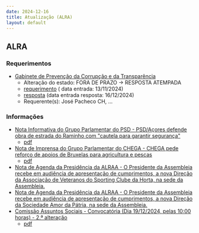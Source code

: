 ```yaml
---
date: 2024-12-16
title: Atualização (ALRA)
layout: default
---
```

## ALRA

### Requerimentos

* [Gabinete de Prevenção da Corrupção e da Transparência](http://base.alra.pt:82/4DACTION/w_pesquisa_registo/4/8600)
  * Alteração do estado: FORA DE PRAZO → RESPOSTA ATEMPADA
  * [requerimento](http://base.alra.pt:82/Doc_Req/XIIIreque209.pdf) ( data entrada: 13/11/2024)
  * [resposta](http://base.alra.pt:82/Doc_Req/XIIIrequeresp209.pdf) (data entrada resposta: 16/12/2024)
  * Requerente(s): José Pacheco CH, ...

### Informações

* [Nota Informativa do Grupo Parlamentar do PSD - PSD/Açores defende obra de estrada do Raminho com "cautela para garantir segurança"](http://base.alra.pt:82/4DACTION/w_pesquisa_registo/8/20847)
  * [pdf](http://base.alra.pt:82/Doc_Noticias/NI20847.pdf)
* [Nota de Imprensa do Grupo Parlamentar do CHEGA - CHEGA pede reforço de apoios de Bruxelas para agricultura e pescas](http://base.alra.pt:82/4DACTION/w_pesquisa_registo/8/20848)
  * [pdf](http://base.alra.pt:82/Doc_Noticias/NI20848.pdf)
* [Nota de Agenda da Presidência da ALRAA - O Presidente da Assembleia recebe em audiência de apresentação de cumprimentos, a nova Direção da Associação de Veteranos do Sporting Clube da Horta, na sede da Assembleia.](http://base.alra.pt:82/4DACTION/w_pesquisa_registo/8/20849)
* [Nota de Agenda da Presidência da ALRAA - O Presidente da Assembleia recebe em audiência de apresentação de cumprimentos, a nova Direção da Sociedade Amor da Pátria, na sede da Assembleia.](http://base.alra.pt:82/4DACTION/w_pesquisa_registo/8/20850)
* [Comissão Assuntos Sociais - Convocatória (Dia 19/12/2024, pelas 10:00 horas) - 2.ª alteração](http://base.alra.pt:82/4DACTION/w_pesquisa_registo/8/20851)
  * [pdf](http://base.alra.pt:82/Doc_Noticias/NI20851.pdf)
